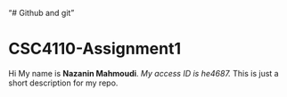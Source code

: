 “# Github and git”
# CSC4110-Assignment1

Hi My name is **Nazanin Mahmoudi**.
_My access ID is he4687._
This is just a short description for my repo.
